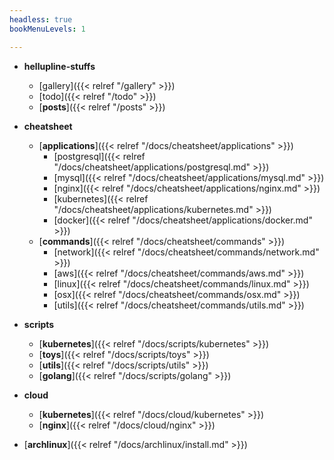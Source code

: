 ```yaml
---
headless: true
bookMenuLevels: 1

---
```


- **hellupline-stuffs**
  - [gallery]({{< relref "/gallery" >}})
  - [todo]({{< relref "/todo" >}})
  - [**posts**]({{< relref "/posts" >}})

- **cheatsheet**
  - [**applications**]({{< relref "/docs/cheatsheet/applications" >}})
    - [postgresql]({{< relref "/docs/cheatsheet/applications/postgresql.md" >}})
    - [mysql]({{< relref "/docs/cheatsheet/applications/mysql.md" >}})
    - [nginx]({{< relref "/docs/cheatsheet/applications/nginx.md" >}})
    - [kubernetes]({{< relref "/docs/cheatsheet/applications/kubernetes.md" >}})
    - [docker]({{< relref "/docs/cheatsheet/applications/docker.md" >}})
  - [**commands**]({{< relref "/docs/cheatsheet/commands" >}})
    - [network]({{< relref "/docs/cheatsheet/commands/network.md" >}})
    - [aws]({{< relref "/docs/cheatsheet/commands/aws.md" >}})
    - [linux]({{< relref "/docs/cheatsheet/commands/linux.md" >}})
    - [osx]({{< relref "/docs/cheatsheet/commands/osx.md" >}})
    - [utils]({{< relref "/docs/cheatsheet/commands/utils.md" >}})
- **scripts**
  - [**kubernetes**]({{< relref "/docs/scripts/kubernetes" >}})
  - [**toys**]({{< relref "/docs/scripts/toys" >}})
  - [**utils**]({{< relref "/docs/scripts/utils" >}})
  - [**golang**]({{< relref "/docs/scripts/golang" >}})
- **cloud**
  - [**kubernetes**]({{< relref "/docs/cloud/kubernetes" >}})
  - [**nginx**]({{< relref "/docs/cloud/nginx" >}})

- [**archlinux**]({{< relref "/docs/archlinux/install.md" >}})
